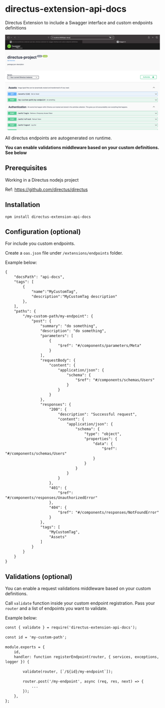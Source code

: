 # directus-extension-api-docs

Directus Extension to include a Swagger interface and custom endpoints definitions

![workspace](assets/swagger.png)

All directus endpoints are autogenerated on runtime.

**You can enable validations middleware based on your custom definitions. See below**

## Prerequisites

Working in a Directus nodejs project

Ref: https://github.com/directus/directus

## Installation

    npm install directus-extension-api-docs

## Configuration (optional)

For include you custom endpoints.

Create a `oas.json` file under `/extensions/endpoints` folder.

Example below:

```
{
    "docsPath": "api-docs",
    "tags": [
        {
            "name":"MyCustomTag",
            "description":"MyCustomTag description"
        },
    ],
    "paths": {
        "/my-custom-path/my-endpoint": {
            "post": {
                "summary": "do something",
                "description": "do something",
                "parameters": [
                    {
                        "$ref": "#/components/parameters/Meta"
                    }
                ],
                "requestBody": {
                    "content": {
                        "application/json": {
                            "schema": {
                                "$ref": "#/components/schemas/Users"
                            }
                        }
                    }
                },
                "responses": {
                    "200": {
                        "description": "Successful request",
                        "content": {
                            "application/json": {
                                "schema": {
                                    "type": "object",
                                    "properties": {
                                        "data": {
                                            "$ref": "#/components/schemas/Users"
                                        }
                                    }
                                }
                            }
                        }
                    },
                    "401": {
                        "$ref": "#/components/responses/UnauthorizedError"
                    },
                    "404": {
                        "$ref": "#/components/responses/NotFoundError"
                    }
                },
                "tags": [
                    "MyCustomTag",
                    "Assets"
                ]
            }
        }
    }
}
```

## Validations (optional)

You can enable a request validations middleware based on your custom definitions.

Call `validate` function inside your custom endpoint registration.
Pass your `router` and a list of endpoints you want to validate.

Example below:

```
const { validate } = require('directus-extension-api-docs');

const id = 'my-custom-path';

module.exports = {
    id,
    handler: function registerEndpoint(router, { services, exceptions, logger }) {

        validate(router, [`/${id}/my-endpoint`]);

        router.post('/my-endpoint', async (req, res, next) => {
            ...
        });
    },
};
```
